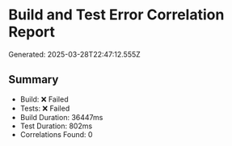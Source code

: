 # Build and Test Error Correlation Report

Generated: 2025-03-28T22:47:12.555Z

## Summary

- Build: ❌ Failed
- Tests: ❌ Failed
- Build Duration: 36447ms
- Test Duration: 802ms
- Correlations Found: 0

